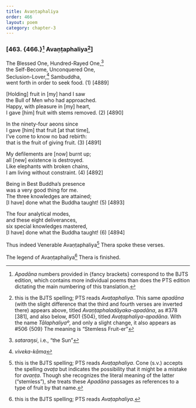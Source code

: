 ```yaml
---
title: Avaṇṭaphaliya
order: 466
layout: poem
category: chapter-3
---
```


### \[463. {466.}[^1] Avaṇṭaphaliya[^2]\]

The Blessed One, Hundred-Rayed One,[^3]  
the Self-Become, Unconquered One,  
Seclusion-Lover,[^4] Sambuddha,  
went forth in order to seek food. (1) \[4889\]

\[Holding\] fruit in \[my\] hand I saw  
the Bull of Men who had approached.  
Happy, with pleasure in \[my\] heart,  
I gave \[him\] fruit with stems removed. (2) \[4890\]

In the ninety-four aeons since  
I gave \[him\] that fruit \[at that time\],  
I’ve come to know no bad rebirth:  
that is the fruit of giving fruit. (3) \[4891\]

My defilements are \[now\] burnt up;  
all \[new\] existence is destroyed.  
Like elephants with broken chains,  
I am living without constraint. (4) \[4892\]

Being in Best Buddha’s presence  
was a very good thing for me.  
The three knowledges are attained;  
\[I have\] done what the Buddha taught! (5) \[4893\]

The four analytical modes,  
and these eight deliverances,  
six special knowledges mastered,  
\[I have\] done what the Buddha taught! (6) \[4894\]

Thus indeed Venerable Avaṇṭaphaliya[^5] Thera spoke these verses.

The legend of Avaṇṭaphaliya[^6] Thera is finished.

[^1]: *Apadāna* numbers provided in {fancy brackets} correspond to the BJTS edition, which contains more individual poems than does the PTS edition dictating the main numbering of this translation.

[^2]: this is the BJTS spelling; PTS reads *Avaṭaphaliya*. This same *apadāna* (with the slight difference that the third and fourth verses are inverted there) appears above, titled *Avaṇṭaphaladāyaka-apadāna*, as \#378 \[381\], and also below, \#501 {504}, titled *Avaṭaphaliya-apadāna*. With the name *Tālaphaliyaº*, and only a slight change, it also appears as \#506 {509} The meaning is “Stemless Fruit-er”

[^3]: *sataraŋsi*, i.e., “the Sun”

[^4]: *viveka-kāma*

[^5]: this is the BJTS spelling; PTS reads *Avaṭaphaliya*. Cone (s.v.) accepts the spelling *avaṭa* but indicates the possibility that it might be a mistake for *avaṇṭa*. Though she recognizes the literal meaning of the latter (“stemless”), she treats these *Apadāna* passages as references to a type of fruit by that name.

[^6]: this is the BJTS spelling; PTS reads *Avaṭaphaliya*.
